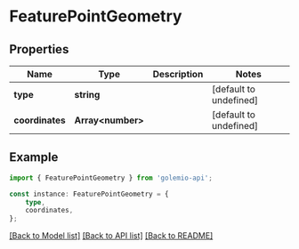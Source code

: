 # FeaturePointGeometry


## Properties

Name | Type | Description | Notes
------------ | ------------- | ------------- | -------------
**type** | **string** |  | [default to undefined]
**coordinates** | **Array&lt;number&gt;** |  | [default to undefined]

## Example

```typescript
import { FeaturePointGeometry } from 'golemio-api';

const instance: FeaturePointGeometry = {
    type,
    coordinates,
};
```

[[Back to Model list]](../README.md#documentation-for-models) [[Back to API list]](../README.md#documentation-for-api-endpoints) [[Back to README]](../README.md)
